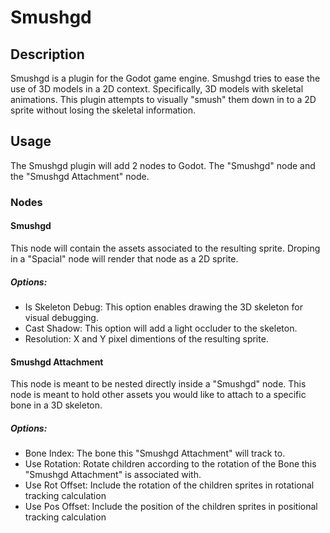 # Smushgd

## Description
Smushgd is a plugin for the Godot game engine. Smushgd tries to ease the use of 3D models in a 2D context. Specifically, 3D models with skeletal animations. This plugin attempts to visually "smush" them down in to a 2D sprite without losing the skeletal information.

## Usage
The Smushgd plugin will add 2 nodes to Godot. The "Smushgd" node and the "Smushgd Attachment" node. 

### Nodes
#### Smushgd
This node will contain the assets associated to the resulting sprite. Droping in a "Spacial" node will render that node as a 2D sprite. 
##### Options:  
 - Is Skeleton Debug: This option enables drawing the 3D skeleton for visual debugging.
 - Cast Shadow: This option will add a light occluder to the skeleton.
 - Resolution: X and Y pixel dimentions of the resulting sprite.
#### Smushgd Attachment
This node is meant to be nested directly inside a "Smushgd" node. This node is meant to hold other assets you would like to attach to a specific bone in a 3D skeleton. 
##### Options:
 - Bone Index: The bone this "Smushgd Attachment" will track to.
 - Use Rotation: Rotate children according to the rotation of the Bone this "Smushgd Attachment" is associated with.
 - Use Rot Offset: Include the rotation of the children sprites in rotational tracking calculation
 - Use Pos Offset: Include the position of the children sprites in positional tracking calculation

